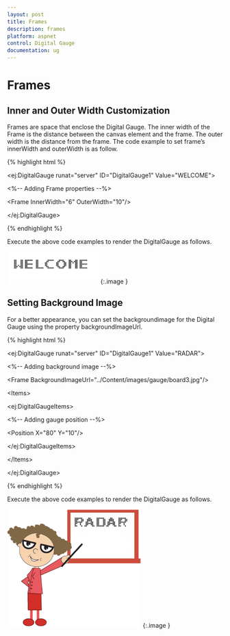 ```yaml
---
layout: post
title: Frames
description: frames
platform: aspnet
control: Digital Gauge
documentation: ug
---
```


# Frames

## Inner and Outer Width Customization

Frames are space that enclose the Digital Gauge. The inner width of the Frame is the distance between the canvas element and the frame. The outer width is the distance from the frame. The code example to set frame’s innerWidth and outerWidth is as follow. 

{% highlight html %}

&lt;ej:DigitalGauge runat="server" ID="DigitalGauge1" Value="WELCOME"&gt;

&lt;%-- Adding Frame properties --%&gt;

&lt;Frame InnerWidth="6" OuterWidth="10"/&gt;



&lt;/ej:DigitalGauge&gt;

{% endhighlight %}

Execute the above code examples to render the DigitalGauge as follows.



![](Frames_images/Frames_img1.png)
{:.image }




## Setting Background Image

For a better appearance, you can set the backgroundimage for the Digital Gauge using the property backgroundImageUrl. 



{% highlight html %}

&lt;ej:DigitalGauge runat="server" ID="DigitalGauge1" Value="RADAR"&gt;

&lt;%-- Adding background image --%&gt;

&lt;Frame BackgroundImageUrl="../Content/images/gauge/board3.jpg"/&gt;

&lt;Items&gt;



&lt;ej:DigitalGaugeItems&gt;



&lt;%-- Adding gauge position --%&gt;



&lt;Position X="80" Y="10"/&gt;



&lt;/ej:DigitalGaugeItems&gt;



&lt;/Items&gt;

&lt;/ej:DigitalGauge&gt;

{% endhighlight %}

Execute the above code examples to render the DigitalGauge as follows.





![](Frames_images/Frames_img2.png)
{:.image }




